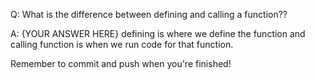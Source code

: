 Q: What is the difference between defining and calling a function??

A: {YOUR ANSWER HERE} defining is where we define the function and calling function is when we run code for that function.


Remember to commit and push when you're finished!